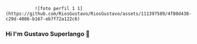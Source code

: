 
               ![foto perfil 1 1](https://github.com/RiosGustavo/RiosGustavo/assets/111397589/4f80d438-c29d-4086-b167-eb7f72a122c6)

### Hi I'm Gustavo Superlango 👋


<!--
**RiosGustavo/RiosGustavo** is a ✨ _special_ ✨ repository because its `README.md` (this file) appears on your GitHub profile.


Here are some ideas to get you started:

- 🔭 I’m currently working on ...
- 🌱 I’m currently learning ...
- 👯 I’m looking to collaborate on ...
- 🤔 I’m looking for help with ...
- 💬 Ask me about ...
- 📫 How to reach me: ...
- 😄 Pronouns: ...
- ⚡ Fun fact: ...
-->
